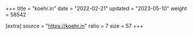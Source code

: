 +++
title = "koehr.in"
date = "2022-02-21"
updated = "2023-05-10"
weight = 58542

[extra]
source = "https://koehr.in"
ratio = 7
size = 57
+++

